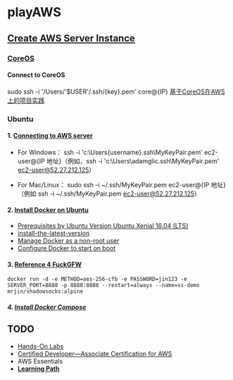 # playAWS

## [Create AWS Server Instance](https://aws.amazon.com/cn/getting-started/tutorials/launch-a-virtual-machine/)

### [CoreOS](./COREOS.md)
#### Connect to CoreOS
sudo ssh -i '/Users/'$USER'/.ssh/{key}.pem' core@{IP}
[基于CoreOS在AWS上的项目实践](http://www.10tiao.com/html/217/201611/2649692421/1.html)

### Ubuntu
#### 1. [Connecting to AWS server](http://docs.aws.amazon.com/AWSEC2/latest/UserGuide/AccessingInstancesLinux.html) 
- For Windows：
ssh -i 'c:\Users\{username}\.ssh\MyKeyPair.pem' ec2-user@{IP 地址}（例如，ssh -i 'c:\Users\adamglic\.ssh\MyKeyPair.pem' ec2-user@52.27.212.125）

- For Mac/Linux：
sudo ssh -i ~/.ssh/MyKeyPair.pem ec2-user@{IP 地址}（例如 ssh -i ~/.ssh/MyKeyPair.pem ec2-user@52.27.212.125）

#### 2. [Install Docker on Ubuntu](https://docs.docker.com/engine/installation/linux/ubuntulinux/#/install-the-latest-version) 
- [Prerequisites by Ubuntu Version Ubuntu Xenial 16.04 (LTS)](https://docs.docker.com/engine/installation/linux/ubuntulinux/#ubuntu-xenial-1604-lts-wily-1510-trusty-1404-lts)
- [install-the-latest-version](https://docs.docker.com/engine/installation/linux/ubuntulinux/#install-the-latest-version)
- [Manage Docker as a non-root user](https://docs.docker.com/engine/installation/linux/ubuntulinux/#manage-docker-as-a-non-root-user)
- [Configure Docker to start on boot](https://docs.docker.com/engine/installation/linux/ubuntulinux/#configure-docker-to-start-on-boot)

#### 3. [Reference 4 FuckGFW](https://hub.docker.com/r/mrjin/shadowsocks/) 
```
docker run -d -e METHOD=aes-256-cfb -e PASSWORD=jin123 -e SERVER_PORT=8888 -p 8888:8888 --restart=always --name=ss-demo mrjin/shadowsocks:alpine
```

##### 4. [Install Docker Compose](https://docs.docker.com/compose/install/)

## **TODO**
- [Hands-On Labs](https://cloudacademy.com/labs/)
- [Certified Developer—Associate Certification for AWS](https://cloudacademy.com/learning-paths/certified-developer-associate-aws-15/)
- AWS Essentials
- [**Learning Path**](https://cloudacademy.com/learning-paths/)

